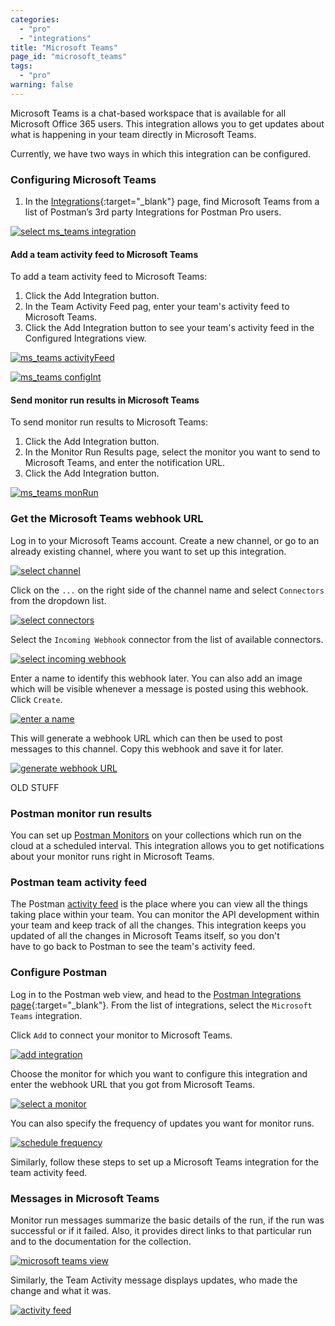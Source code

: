 ```yaml
---
categories:
  - "pro"
  - "integrations"
title: "Microsoft Teams"
page_id: "microsoft_teams"
tags: 
  - "pro"
warning: false
---
```


Microsoft Teams is a chat-based workspace that is available for all Microsoft Office 365 users. This integration allows you to get updates about what is happening in your team directly in Microsoft Teams.

Currently, we have two ways in which this integration can be configured.

### Configuring Microsoft Teams


1. In the [Integrations](https://app.getpostman.com/dashboard/integrations){:target="_blank"} page, find Microsoft Teams from a list of Postman’s 3rd party Integrations for Postman Pro users.

[![select ms_teams integration](https://s3.amazonaws.com/postman-static-getpostman-com/postman-docs/integrations-msTeam.png)](https://s3.amazonaws.com/postman-static-getpostman-com/postman-docs/integrations-msTeam.png)



#### Add a team activity feed to Microsoft Teams
To add a team activity feed to Microsoft Teams:

1. Click the Add Integration button.
2. In the Team Activity Feed pag, enter your team's activity feed to Microsoft Teams.
3. Click the Add Integration button to see your team's activity feed in the Configured Integrations view.



[![ms_teams activityFeed](https://s3.amazonaws.com/postman-static-getpostman-com/postman-docs/integration-msTeam-teamactivityfeed.png)](https://s3.amazonaws.com/postman-static-getpostman-com/postman-docs/integration-msTeam-teamactivityfeed.png)



[![ms_teams configInt](https://s3.amazonaws.com/postman-static-getpostman-com/postman-docs/integration-msTeams-confIntegration.png)](https://s3.amazonaws.com/postman-static-getpostman-com/postman-docs/integration-msTeams-confIntegration.png)



#### Send monitor run results in Microsoft Teams

To send monitor run results to Microsoft Teams:

1. Click the Add Integration button.
2. In the Monitor Run Results page, select the monitor you want to send to Microsoft Teams, and enter the notification URL.
3. Click the Add Integration button.

[![ms_teams monRun](https://s3.amazonaws.com/postman-static-getpostman-com/postman-docs/integration-msTeams-monRun.png)](https://s3.amazonaws.com/postman-static-getpostman-com/postman-docs/integration-msTeams-monRun.png)



### Get the Microsoft Teams webhook URL

Log in to your Microsoft Teams account. Create a new channel, or go to an already existing channel, where you want to set up this integration.

[![select channel](https://s3.amazonaws.com/postman-static-getpostman-com/postman-docs/59031183.png)](https://s3.amazonaws.com/postman-static-getpostman-com/postman-docs/59031183.png)

Click on the `...` on the right side of the channel name and select `Connectors` from the dropdown list.

[![select connectors](https://s3.amazonaws.com/postman-static-getpostman-com/postman-docs/59031299.png)](https://s3.amazonaws.com/postman-static-getpostman-com/postman-docs/59031299.png)

Select the `Incoming Webhook` connector from the list of available connectors.

[![select incoming webhook](https://s3.amazonaws.com/postman-static-getpostman-com/postman-docs/59031428.png)](https://s3.amazonaws.com/postman-static-getpostman-com/postman-docs/59031428.png)

Enter a name to identify this webhook later. You can also add an image which will be visible whenever a message is posted using this webhook. Click `Create`.

[![enter a name](https://s3.amazonaws.com/postman-static-getpostman-com/postman-docs/59031665.png)](https://s3.amazonaws.com/postman-static-getpostman-com/postman-docs/59031665.png)

This will generate a webhook URL which can then be used to post messages to this channel. Copy this webhook and save it for later.

[![generate webhook URL](https://s3.amazonaws.com/postman-static-getpostman-com/postman-docs/59032020.png)](https://s3.amazonaws.com/postman-static-getpostman-com/postman-docs/59032020.png)















OLD STUFF

### Postman monitor run results

You can set up [Postman Monitors](/docs/postman/monitors/intro_monitors) on your collections which run on the cloud at a scheduled interval. This integration allows you to get notifications about your monitor runs right in Microsoft Teams.

### Postman team activity feed

The Postman [activity feed](/docs/postman/team_library/activity_feed_and_restoring_collections) is the place where you can view all the things taking place within your team. You can monitor the API development within your team and keep track of all the changes. This integration keeps you updated of all the changes in Microsoft Teams itself, so you don't have to go back to Postman to see the team's activity feed.




### Configure Postman

Log in to the Postman web view, and head to the [Postman Integrations page](https://app.getpostman.com/dashboard/integrations){:target="_blank"}. From the list of integrations, select the `Microsoft Teams` integration.

Click `Add` to connect your monitor to Microsoft Teams.

[![add integration](https://s3.amazonaws.com/postman-static-getpostman-com/postman-docs/58892023.png)](https://s3.amazonaws.com/postman-static-getpostman-com/postman-docs/58892023.png)

Choose the monitor for which you want to configure this integration and enter the webhook URL that you got from Microsoft Teams.

[![select a monitor](https://s3.amazonaws.com/postman-static-getpostman-com/postman-docs/59032657.png)](https://s3.amazonaws.com/postman-static-getpostman-com/postman-docs/59032657.png)

You can also specify the frequency of updates you want for monitor runs.

[![schedule frequency](https://s3.amazonaws.com/postman-static-getpostman-com/postman-docs/59033130.png)](https://s3.amazonaws.com/postman-static-getpostman-com/postman-docs/59033130.png)

Similarly, follow these steps to set up a Microsoft Teams integration for the team activity feed.

### Messages in Microsoft Teams

Monitor run messages summarize the basic details of the run, if the run was successful or if it failed. Also, it provides direct links to that particular run and to the documentation for the collection.

[![microsoft teams view](https://s3.amazonaws.com/postman-static-getpostman-com/postman-docs/59034537.png)](https://s3.amazonaws.com/postman-static-getpostman-com/postman-docs/59034537.png)

Similarly, the Team Activity message displays updates, who made the change and what it was.  

[![activity feed](https://s3.amazonaws.com/postman-static-getpostman-com/postman-docs/59034618.png)](https://s3.amazonaws.com/postman-static-getpostman-com/postman-docs/59034618.png)

